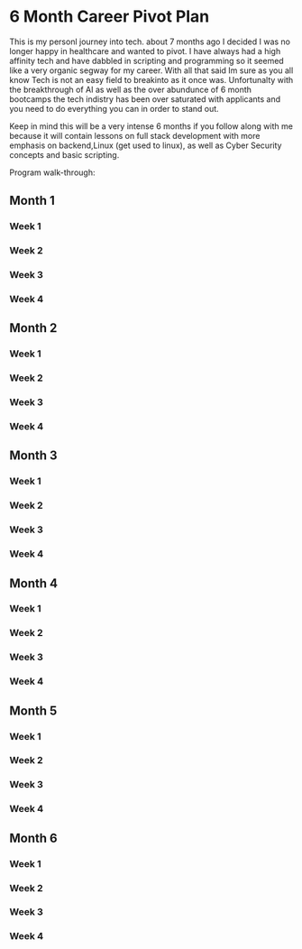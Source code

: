 <h1>6 Month Career Pivot Plan</h1>

This is my personl journey into tech. about 7 months ago I decided I was no longer happy in healthcare and wanted to pivot. I have always had a high affinity tech and have dabbled in scripting and programming so it seemed like a very organic segway for my career. With all that said Im sure as you all know Tech is not an easy field to breakinto as it once was. Unfortunalty with the breakthrough of AI as well as the over abundunce of 6 month bootcamps the tech indistry has been over saturated with applicants and you need to do everything you can in order to stand out.

Keep in mind this will be a very intense 6 months if you follow along with me because it will contain lessons on full stack development with more emphasis on backend,Linux (get used to linux), as well as Cyber Security concepts and basic scripting.

Program walk-through:
<h2>Month 1</h2>
<h3>Week 1</h3>

<h3>Week 2</h3>

<h3>Week 3</h3>

<h3>Week 4</h3>

<h2>Month 2</h2>
<h3>Week 1</h3>

<h3>Week 2</h3>

<h3>Week 3</h3>

<h3>Week 4</h3>

<h2>Month 3</h2>
<h3>Week 1</h3>

<h3>Week 2</h3>

<h3>Week 3</h3>

<h3>Week 4</h3>

<h2>Month 4</h2>
<h3>Week 1</h3>

<h3>Week 2</h3>

<h3>Week 3</h3>

<h3>Week 4</h3>

<h2>Month 5</h2>
<h3>Week 1</h3>

<h3>Week 2</h3>

<h3>Week 3</h3>

<h3>Week 4</h3>

<h2>Month 6</h2>
<h3>Week 1</h3>

<h3>Week 2</h3>

<h3>Week 3</h3>

<h3>Week 4</h3>
